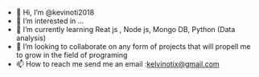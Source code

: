 - 👋 Hi, I’m @kevinoti2018
- 👀 I’m interested in ...
- 🌱 I’m currently learning Reat js , Node js, Mongo DB, Python (Data analysis)
- 💞️ I’m looking to collaborate on any form of projects that will propell me to grow in the field of programing
- 📫 How to reach me   send me an email :kelvinotix@gmail.com

<!---
kevinoti2018/kevinoti2018 is a ✨ special ✨ repository because its `README.md` (this file) appears on your GitHub profile.
You can click the Preview link to take a look at your changes.
--->
